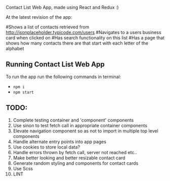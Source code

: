 Contact List Web App, made using React and Redux :)

At the latest revision of the app:

#Shows a list of contacts retrieved from http://jsonplaceholder.typicode.com/users
#Navigates to a users business card when clicked on
#Has search functionality on this list
#Has a page that shows how many contacts there are that start with each letter of the alphabet


## Running Contact List Web App

To run the app run the following commands in terminal:

* `npm i`
* `npm start`

## TODO:

1. Complete testing container and 'component' components
2. Use sinon to test fetch call in appropriate container components
3. Elevate navigation component so as not to import in multiple top level components
4. Handle alternate entry points into app pages
5. Use cookies to store local data?
6. Handle errors thrown by fetch call, server not reached etc..
7. Make better looking and better resizable contact card
8. Generate random styling and components for contact cards
9. Use Scss
10. LINT
